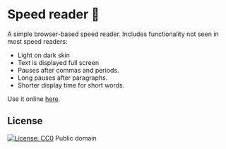 # Speed reader 📖

A simple browser-based speed reader. Includes functionality not seen in most speed readers:

* Light on dark skin
* Text is displayed full screen
* Pauses after commas and periods.
* Long pauses after paragraphs.
* Shorter display time for short words.

Use it online [here](https://speedreader.ylhyra.is/).

## License

[![License: CC0](https://img.shields.io/badge/License-CC0-lightgrey.svg)](http://creativecommons.org/publicdomain/zero/1.0/) Public domain